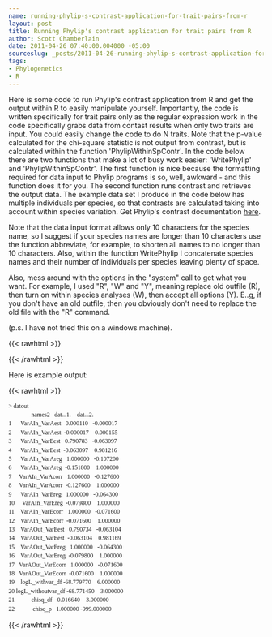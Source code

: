 ```yaml
---
name: running-phylip-s-contrast-application-for-trait-pairs-from-r
layout: post
title: Running Phylip's contrast application for trait pairs from R
author: Scott Chamberlain
date: 2011-04-26 07:40:00.004000 -05:00
sourceslug: _posts/2011-04-26-running-phylip-s-contrast-application-for-trait-pairs-from-r.md
tags:
- Phylogenetics
- R
---
```


Here is some code to run Phylip's contrast application from R and get the output within R to easily manipulate yourself. Importantly, the code is written specifically for trait pairs only as the regular expression work in the code specifically grabs data from contast results when only two traits are input. You could easily change the code to do N traits. Note that the p-value calculated for the chi-square statistic is not output from contrast, but is calculated within the function 'PhylipWithinSpContr'. In the code below there are two functions that make a lot of busy work easier: 'WritePhylip' and 'PhylipWithinSpContr'. The first function is nice because the formatting required for data input to Phylip programs is so, well, awkward  - and this function does it for you. The second function runs contrast and retrieves the output data. The example data set I produce in the code below has multiple individuals per species, so that contrasts are calculated taking into account within species variation. Get Phylip's contrast documentation [here](http://evolution.genetics.washington.edu/phylip/doc/contrast.html).

Note that the data input format allows only 10 characters for the species name, so I suggest if your species names are longer than 10 characters use the function abbreviate, for example, to shorten all names to no longer than 10 characters. Also, within the function WritePhylip I concatenate species names and their number of individuals per species leaving plenty of space.

Also, mess around with the options in the "system" call to get what you want. For example, I used "R", "W" and "Y", meaning replace old outfile (R), then turn on within species analyses (W), then accept all options (Y). E..g, if you don't have an old outfile, then you obviously don't need to replace the old file with the "R" command.

(p.s. I have not tried this on a windows machine).

{{< rawhtml >}}
<script src="https://gist.github.com/942176.js?file=phylip_fromR.R"></script>
{{< /rawhtml >}}

Here is example output:


{{< rawhtml >}}
<pre class="G1dpdwhmFL" style="border-bottom-style: none; border-color: initial; border-left-style: none; border-right-style: none; border-top-style: none; border-width: initial; font-family: Monaco; font-size: 9pt !important; line-height: 1.45; margin-bottom: 0px; margin-left: 0px; margin-right: 0px; margin-top: 0px; outline-color: initial; outline-style: none; outline-width: initial; white-space: pre-wrap !important;" tabindex="0"><span class="G1dpdwhmIL  ace_keyword" style="white-space: pre;">&gt; </span><span class="G1dpdwhmMK  ace_keyword">datout<br /></span>               names2   dat...1.    dat...2.<br />1      VarAIn_VarAest   0.000110   -0.000017<br />2      VarAIn_VarAest  -0.000017    0.000155<br />3      VarAIn_VarEest   0.790783   -0.063097<br />4      VarAIn_VarEest  -0.063097    0.981216<br />5      VarAIn_VarAreg   1.000000   -0.107200<br />6      VarAIn_VarAreg  -0.151800    1.000000<br />7     VarAIn_VarAcorr   1.000000   -0.127600<br />8     VarAIn_VarAcorr  -0.127600    1.000000<br />9      VarAIn_VarEreg   1.000000   -0.064300<br />10     VarAIn_VarEreg  -0.079800    1.000000<br />11    VarAIn_VarEcorr   1.000000   -0.071600<br />12    VarAIn_VarEcorr  -0.071600    1.000000<br />13    VarAOut_VarEest   0.790734   -0.063104<br />14    VarAOut_VarEest  -0.063104    0.981169<br />15    VarAOut_VarEreg   1.000000   -0.064300<br />16    VarAOut_VarEreg  -0.079800    1.000000<br />17   VarAOut_VarEcorr   1.000000   -0.071600<br />18   VarAOut_VarEcorr  -0.071600    1.000000<br />19    logL_withvar_df -68.779770    6.000000<br />20 logL_withoutvar_df -68.771450    3.000000<br />21           chisq_df  -0.016640    3.000000<br />22            chisq_p   1.000000 -999.000000</pre>
{{< /rawhtml >}}
